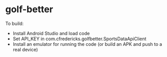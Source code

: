 # golf-better

To build:
- Install Android Studio and load code
- Set API_KEY in com.cfredericks.golfbetter.SportsDataApiClient
- Install an emulator for running the code (or build an APK and push to a real device)